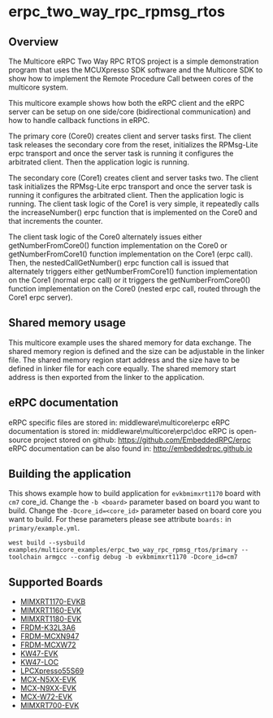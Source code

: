 # erpc_two_way_rpc_rpmsg_rtos

## Overview

The Multicore eRPC Two Way RPC RTOS project is a simple demonstration
program that uses the MCUXpresso SDK software and the Multicore SDK to show
how to implement the Remote Procedure Call between cores of the multicore system.

This multicore example shows how both the eRPC client and the eRPC server can be
setup on one side/core (bidirectional communication) and how to handle callback
functions in eRPC.

The primary core (Core0) creates client and server tasks first.
The client task releases the secondary core from the reset, initializes the RPMsg-Lite erpc transport
and once the server task is running it configures the arbitrated client.
Then the application logic is running.

The secondary core (Core1) creates client and server tasks two.
The client task initializes the RPMsg-Lite erpc transport and once the server task is running it
configures the arbitrated client.
Then the application logic is running.
The client task logic of the Core1 is very simple, it repeatedly calls the
increaseNumber() erpc function that is implemented on the Core0 and that increments
the counter.

The client task logic of the Core0 alternately issues either getNumberFromCore0()
function implementation on the Core0 or getNumberFromCore1() function implementation
on the Core1 (erpc call).
Then, the nestedCallGetNumber() erpc function call is issued that
alternately triggers either getNumberFromCore1() function implementation
on the Core1 (normal erpc call) or it triggers the getNumberFromCore0() function
implementation on the Core0 (nested erpc call, routed through the Core1 erpc server).

## Shared memory usage

This multicore example uses the shared memory for data exchange.
The shared memory region is defined and the size can be adjustable in the linker file.
The shared memory region start address and the size have to be defined in linker file for each core equally.
The shared memory start address is then exported from the linker to the application.

## eRPC documentation

eRPC specific files are stored in: middleware\multicore\erpc
eRPC documentation is stored in: middleware\multicore\erpc\doc
eRPC is open-source project stored on github: https://github.com/EmbeddedRPC/erpc
eRPC documentation can be also found in: http://embeddedrpc.github.io

## Building the application

This shows example how to build application for `evkbmimxrt1170` board with `cm7` core_id.
Change the `-b <board>` parameter based on board you want to build.
Change the `-Dcore_id=<core_id>` parameter based on board core you want to build.
For these parameters please see attribute `boards:` in `primary/example.yml`.

```
west build --sysbuild examples/multicore_examples/erpc_two_way_rpc_rpmsg_rtos/primary --toolchain armgcc --config debug -b evkbmimxrt1170 -Dcore_id=cm7
```

## Supported Boards

- [MIMXRT1170-EVKB](../../_boards/evkbmimxrt1170/multicore_examples/erpc_two_way_rpc_rpmsg_rtos/example_board_readme.md)
- [MIMXRT1160-EVK](../../_boards/evkmimxrt1160/multicore_examples/erpc_two_way_rpc_rpmsg_rtos/example_board_readme.md)
- [MIMXRT1180-EVK](../../_boards/evkmimxrt1180/multicore_examples/erpc_two_way_rpc_rpmsg_rtos/example_board_readme.md)
- [FRDM-K32L3A6](../../_boards/frdmk32l3a6/multicore_examples/erpc_two_way_rpc_rpmsg_rtos/example_board_readme.md)
- [FRDM-MCXN947](../../_boards/frdmmcxn947/multicore_examples/erpc_two_way_rpc_rpmsg_rtos/example_board_readme.md)
- [FRDM-MCXW72](../../_boards/frdmmcxw72/multicore_examples/erpc_two_way_rpc_rpmsg_rtos/example_board_readme.md)
- [KW47-EVK](../../_boards/kw47evk/multicore_examples/erpc_two_way_rpc_rpmsg_rtos/example_board_readme.md)
- [KW47-LOC](../../_boards/kw47loc/multicore_examples/erpc_two_way_rpc_rpmsg_rtos/example_board_readme.md)
- [LPCXpresso55S69](../../_boards/lpcxpresso55s69/multicore_examples/erpc_two_way_rpc_rpmsg_rtos/example_board_readme.md)
- [MCX-N5XX-EVK](../../_boards/mcxn5xxevk/multicore_examples/erpc_two_way_rpc_rpmsg_rtos/example_board_readme.md)
- [MCX-N9XX-EVK](../../_boards/mcxn9xxevk/multicore_examples/erpc_two_way_rpc_rpmsg_rtos/example_board_readme.md)
- [MCX-W72-EVK](../../_boards/mcxw72evk/multicore_examples/erpc_two_way_rpc_rpmsg_rtos/example_board_readme.md)
- [MIMXRT700-EVK](../../_boards/mimxrt700evk/multicore_examples/erpc_two_way_rpc_rpmsg_rtos/example_board_readme.md)
